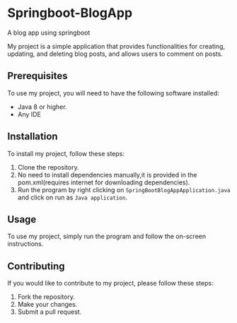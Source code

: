 # Springboot-BlogApp
A blog app using springboot

My project is a simple application  that provides functionalities for creating, updating, and deleting blog posts,
and allows users to comment on posts.

## Prerequisites

To use my project, you will need to have the following software installed:
- Java 8 or higher.
- Any IDE


## Installation

To install my project, follow these steps:
1. Clone the repository.
2. No need to install dependencies manually,it is provided in the pom.xml(requires internet for downloading dependencies).
3. Run the program by right clicking on ```SpringBootBlogAppApplication.java``` and click on run as ```Java application```.

## Usage

To use my project, simply run the program and follow the on-screen instructions.



## Contributing

If you would like to contribute to my project, please follow these steps:
1. Fork the repository.
2. Make your changes.
3. Submit a pull request.



